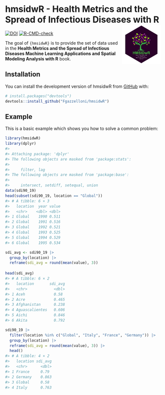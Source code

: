 
# hmsidwR - Health Metrics and the Spread of Infectious Diseases with R <a href='https://fgazzelloni.github.io/hmsidwR/'><img src='man/figures/logo.png' align="right" width="25%" min-width="120px" /></a>

<!-- badges: start -->

[![DOI](https://zenodo.org/badge/768163778.svg)](https://zenodo.org/badge/latestdoi/768163778)
[![R-CMD-check](https://github.com/Fgazzelloni/hmsidwR/actions/workflows/R-CMD-check.yaml/badge.svg)](https://github.com/Fgazzelloni/hmsidwR/actions/workflows/R-CMD-check.yaml)
<!-- badges: end -->

The goal of `{hmsidwR}` is to provide the set of data used in the
**Health Metrics and the Spread of Infectious Diseases Machine Learning
Applications and Spatial Modeling Analysis with R** book.

## Installation

You can install the development version of hmsidwR from
[GitHub](https://github.com/) with:

``` r
# install.packages("devtools")
devtools::install_github("Fgazzelloni/hmsidwR")
```

## Example

This is a basic example which shows you how to solve a common problem:

``` r
library(hmsidwR)
library(dplyr)
#> 
#> Attaching package: 'dplyr'
#> The following objects are masked from 'package:stats':
#> 
#>     filter, lag
#> The following objects are masked from 'package:base':
#> 
#>     intersect, setdiff, setequal, union
data(sdi90_19)
head(subset(sdi90_19, location == "Global"))
#> # A tibble: 6 × 3
#>   location  year value
#>   <chr>    <dbl> <dbl>
#> 1 Global    1990 0.511
#> 2 Global    1991 0.516
#> 3 Global    1992 0.521
#> 4 Global    1993 0.525
#> 5 Global    1994 0.529
#> 6 Global    1995 0.534
```

``` r
sdi_avg <- sdi90_19 |>
  group_by(location) |>
  reframe(sdi_avg = round(mean(value), 3))

head(sdi_avg)
#> # A tibble: 6 × 2
#>   location       sdi_avg
#>   <chr>            <dbl>
#> 1 Aceh             0.58 
#> 2 Acre             0.465
#> 3 Afghanistan      0.238
#> 4 Aguascalientes   0.606
#> 5 Aichi            0.846
#> 6 Akita            0.792
```

``` r
sdi90_19 |>
  filter(location %in% c("Global", "Italy", "France", "Germany")) |>
  group_by(location) |>
  reframe(sdi_avg = round(mean(value), 3)) |>
  head()
#> # A tibble: 4 × 2
#>   location sdi_avg
#>   <chr>      <dbl>
#> 1 France     0.79 
#> 2 Germany    0.863
#> 3 Global     0.58 
#> 4 Italy      0.763
```
